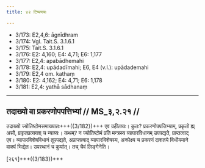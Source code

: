 ```yaml
---
title: ४२ टिप्पणयः

---
```

- 3/173: E2,4,6: āgnīdhram
- 3/174: Vgl. Tait.S. 3.1.6.1
- 3/175: Tait.S. 3.1.6.1
- 3/176: E2: 4,160; E4: 4,71; E6: 1,177
- 3/177: E2,4: apabādhemahi
- 3/178: E2,4: upādadīmahi; E6, E4 (v.l.): upādademahi
- 3/179: E2,4 om. kathaṃ
- 3/180: E2: 4,162; E4: 4,71; E6: 1,178
- 3/181: E2,4: yathā sādhanaṃ

____________________________________________


## तदाख्यो वा प्रकरणोपपत्तिभ्यां // MS_३,२.२१ //

तदाख्यो ज्योतिष्टोमसमाख्यातः+++({3/182})+++ एव ग्रहीतव्यः। कुतः? प्रकरणोपपत्तिभ्याम्, प्रकृतो ह्य् असौ, प्रकृतप्रत्ययश् च न्याय्यः। कथम्? न ज्योतिष्टोमं प्रति मन्त्रस्य व्यापारविधानम् उपपद्यते, प्राप्तत्वाद् एव। व्यापारविशेषविधानं तूपपद्यते, अप्राप्तत्वाद् व्यापारविशेषस्य, अनपेक्ष्य च प्रकरणं दाशतये विधीयमाने वाक्यं भिद्येत। उपस्थानं च कुर्यात्। तच् चैवं लिङ्गेनेति।

[२६१]+++({3/183})+++